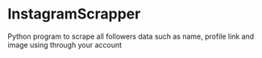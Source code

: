 # InstagramScrapper
Python program to scrape all followers data such as name, profile link and image using through your account
